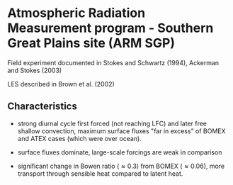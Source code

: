# Atmospheric Radiation Measurement program - Southern Great Plains site (ARM SGP)

Field experiment documented in Stokes and Schwartz (1994), Ackerman and Stokes
(2003)

LES described in Brown et al. (2002)

## Characteristics

- strong diurnal cycle first forced (not reaching LFC) and later free shallow
convection, maximum surface fluxes "far in excess" of BOMEX and ATEX cases
(which were over ocean).

- surface fluxes dominate, large-scale forcings are weak in comparison

- significant change in Bowen ratio ($\approx 0.3$) from BOMEX ($\approx
0.06$), more transport through sensible heat compared to latent heat.
